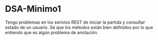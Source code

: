 # DSA-Minimo1
Tengo problemas en los serivios REST de iniciar la partida y consultar estado de un usuario. Sé que los métodos están bien definidos por lo que entiendo que es algún problema de anotación.
